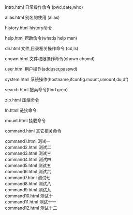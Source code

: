 intro.html   日常操作命令 (pwd,date,who)

alias.html   别名的使用 (alias)

history.html history命令

help.html    帮助命令(whatis help man)

dir.html     文件,目录相关操作命令 (cd,ls)

chown.html   文件权限操作命令(chown chomd)

user.html    用户操作(adduser,passwd)

system.html  系统操作(hostname,ifconfig.mount,umount,du,df)

search.html  搜索命令(find grep)

zip.html     压缩命令

ln.html      链接命令

mount.html   挂载命令

command.html 其它相关命令

command1.html 测试一   
command2.html 测试二   
command3.html 测试三   
command4.html 测试四   
command5.html 测试五   
command6.html 测试六   
command7.html 测试七   
command8.html 测试八   
command9.html 测试九   
command10.html 测试十   
command11.html 测试十一   
command12.html 测试十二   
